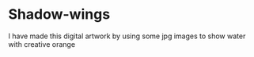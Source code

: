 # Shadow-wings
I have made this digital artwork by using some jpg images to show water with creative orange

